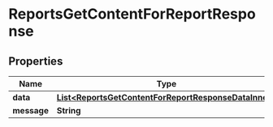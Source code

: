 

# ReportsGetContentForReportResponse


## Properties

| Name | Type | Description | Notes |
|------------ | ------------- | ------------- | -------------|
|**data** | [**List&lt;ReportsGetContentForReportResponseDataInner&gt;**](ReportsGetContentForReportResponseDataInner.md) |  |  [optional] |
|**message** | **String** |  |  [optional] |



